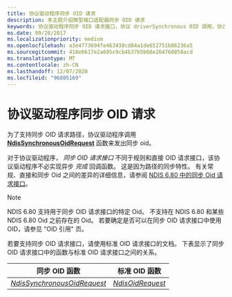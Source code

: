 ```yaml
---
title: 协议驱动程序同步 OID 请求
description: 本主题介绍微型端口适配器同步 OID 请求
keywords: 协议驱动程序同步 OID 请求接口，协议 driverSynchronous OID 调用，协议 driverWDK 同步 Oid，协议 driverSynchronous OID 请求
ms.date: 09/28/2017
ms.localizationpriority: medium
ms.openlocfilehash: a3e4773694fe463438cd84a1de652751b86236a5
ms.sourcegitcommit: 418e6617e2a695c9cb4b37b5b60e264760858acd
ms.translationtype: MT
ms.contentlocale: zh-CN
ms.lasthandoff: 12/07/2020
ms.locfileid: "96805169"
---
```

# <a name="protocol-driver-synchronous-oid-requests"></a>协议驱动程序同步 OID 请求

为了支持同步 OID 请求路径，协议驱动程序调用 [**NdisSynchronousOidRequest**](/windows-hardware/drivers/ddi/ndis/nf-ndis-ndissynchronousoidrequest) 函数来发出同步 oid。

对于协议驱动程序， *同步 OID 请求接口* 不同于规则和直接 OID 请求接口，该协议驱动程序不必实现异步 *完成* 回调函数。 这是因为路径的同步特性。 有关常规、直接和同步 Oid 之间的差异的详细信息，请参阅 [NDIS 6.80 中的同步 Oid 请求接口](synchronous-oid-request-interface-in-ndis-6-80.md)。

> [!NOTE]
> NDIS 6.80 支持用于同步 OID 请求接口的特定 Oid。 不支持在 NDIS 6.80 和某些 NDIS 6.80 Oid 之前存在的 Oid。 若要确定是否可以在同步 OID 请求接口中使用 OID，请参见 "OID 引用" 页。

若要支持同步 OID 请求接口，请使用标准 OID 请求接口的文档。 下表显示了同步 OID 请求接口中的函数与标准 OID 请求接口之间的关系。

| 同步 OID 函数 | 标准 OID 函数 |
| --- | --- |
| [*NdisSynchronousOidRequest*](/windows-hardware/drivers/ddi/ndis/nf-ndis-ndissynchronousoidrequest) | [*NdisOidRequest*](/windows-hardware/drivers/ddi/ndis/nf-ndis-ndisoidrequest) |

